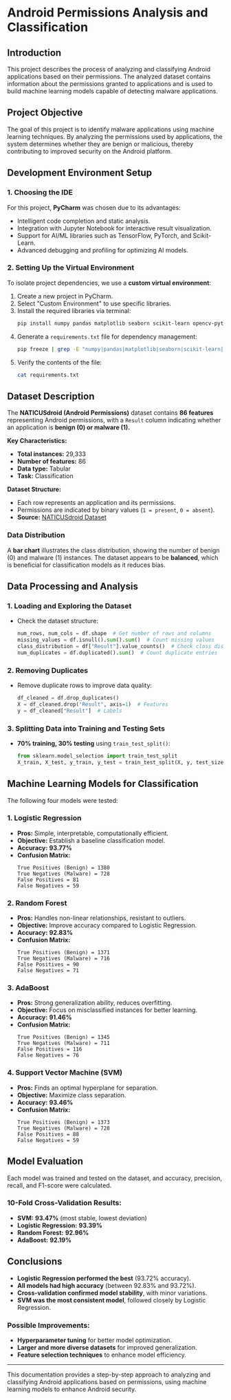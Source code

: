 # Android Permissions Analysis and Classification

## Introduction
This project describes the process of analyzing and classifying Android applications based on their permissions. The analyzed dataset contains information about the permissions granted to applications and is used to build machine learning models capable of detecting malware applications.

## Project Objective
The goal of this project is to identify malware applications using machine learning techniques. By analyzing the permissions used by applications, the system determines whether they are benign or malicious, thereby contributing to improved security on the Android platform.

## Development Environment Setup

### 1. Choosing the IDE
For this project, **PyCharm** was chosen due to its advantages:
- Intelligent code completion and static analysis.
- Integration with Jupyter Notebook for interactive result visualization.
- Support for AI/ML libraries such as TensorFlow, PyTorch, and Scikit-Learn.
- Advanced debugging and profiling for optimizing AI models.

### 2. Setting Up the Virtual Environment
To isolate project dependencies, we use a **custom virtual environment**:
1. Create a new project in PyCharm.
2. Select "Custom Environment" to use specific libraries.
3. Install the required libraries via terminal:
   ```sh
   pip install numpy pandas matplotlib seaborn scikit-learn opencv-python
   ```
4. Generate a `requirements.txt` file for dependency management:
   ```sh
   pip freeze | grep -E "numpy|pandas|matplotlib|seaborn|scikit-learn|opencv-python" > requirements.txt
   ```
5. Verify the contents of the file:
   ```sh
   cat requirements.txt
   ```

## Dataset Description
The **NATICUSdroid (Android Permissions)** dataset contains **86 features** representing Android permissions, with a `Result` column indicating whether an application is **benign (0) or malware (1).**

**Key Characteristics:**
- **Total instances:** 29,333
- **Number of features:** 86
- **Data type:** Tabular
- **Task:** Classification

**Dataset Structure:**
- Each row represents an application and its permissions.
- Permissions are indicated by binary values (`1 = present`, `0 = absent`).
- **Source:** [NATICUSdroid Dataset](https://archive.ics.uci.edu/dataset/722/naticusdroid+android+permissions+dataset)

### Data Distribution
A **bar chart** illustrates the class distribution, showing the number of benign (0) and malware (1) instances. The dataset appears to be **balanced**, which is beneficial for classification models as it reduces bias.

## Data Processing and Analysis

### 1. Loading and Exploring the Dataset
- Check the dataset structure:
  ```python
  num_rows, num_cols = df.shape  # Get number of rows and columns
  missing_values = df.isnull().sum().sum()  # Count missing values
  class_distribution = df["Result"].value_counts()  # Check class distribution
  num_duplicates = df.duplicated().sum()  # Count duplicate entries
  ```

### 2. Removing Duplicates
- Remove duplicate rows to improve data quality:
  ```python
  df_cleaned = df.drop_duplicates()
  X = df_cleaned.drop("Result", axis=1)  # Features
  y = df_cleaned["Result"]  # Labels
  ```

### 3. Splitting Data into Training and Testing Sets
- **70% training, 30% testing** using `train_test_split()`:
  ```python
  from sklearn.model_selection import train_test_split
  X_train, X_test, y_train, y_test = train_test_split(X, y, test_size=0.3, random_state=42, stratify=y)
  ```

## Machine Learning Models for Classification

The following four models were tested:

### **1. Logistic Regression**
- **Pros:** Simple, interpretable, computationally efficient.
- **Objective:** Establish a baseline classification model.
- **Accuracy:** **93.77%**
- **Confusion Matrix:**
  ```
  True Positives (Benign) = 1380
  True Negatives (Malware) = 728
  False Positives = 81
  False Negatives = 59
  ```

### **2. Random Forest**
- **Pros:** Handles non-linear relationships, resistant to outliers.
- **Objective:** Improve accuracy compared to Logistic Regression.
- **Accuracy:** **92.83%**
- **Confusion Matrix:**
  ```
  True Positives (Benign) = 1371
  True Negatives (Malware) = 716
  False Positives = 90
  False Negatives = 71
  ```

### **3. AdaBoost**
- **Pros:** Strong generalization ability, reduces overfitting.
- **Objective:** Focus on misclassified instances for better learning.
- **Accuracy:** **91.46%**
- **Confusion Matrix:**
  ```
  True Positives (Benign) = 1345
  True Negatives (Malware) = 711
  False Positives = 116
  False Negatives = 76
  ```

### **4. Support Vector Machine (SVM)**
- **Pros:** Finds an optimal hyperplane for separation.
- **Objective:** Maximize class separation.
- **Accuracy:** **93.46%**
- **Confusion Matrix:**
  ```
  True Positives (Benign) = 1373
  True Negatives (Malware) = 728
  False Positives = 88
  False Negatives = 59
  ```

## Model Evaluation
Each model was trained and tested on the dataset, and accuracy, precision, recall, and F1-score were calculated.

### **10-Fold Cross-Validation Results:**
- **SVM:** **93.47%** (most stable, lowest deviation)
- **Logistic Regression:** **93.39%**
- **Random Forest:** **92.96%**
- **AdaBoost:** **92.19%**

## Conclusions
- **Logistic Regression performed the best** (93.72% accuracy).
- **All models had high accuracy** (between 92.83% and 93.72%).
- **Cross-validation confirmed model stability**, with minor variations.
- **SVM was the most consistent model**, followed closely by Logistic Regression.

### **Possible Improvements:**
- **Hyperparameter tuning** for better model optimization.
- **Larger and more diverse datasets** for improved generalization.
- **Feature selection techniques** to enhance model efficiency.

---
This documentation provides a step-by-step approach to analyzing and classifying Android applications based on permissions, using machine learning models to enhance Android security.

